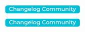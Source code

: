 

<a href="changelog_buttons.md" rel="some text">![images/changelog_button_community.png](images/changelog_button_community.png)</a>

[![changelog][1]][2]

[1]:  images/changelog_button_community.png
[2]:  changelog_buttons.md
